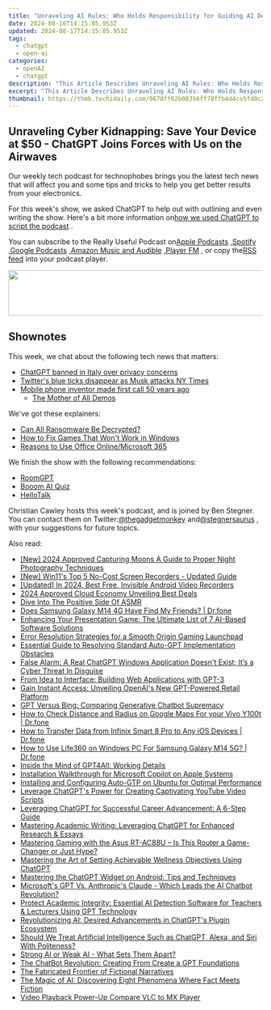 ```yaml
---
title: "Unraveling AI Rules: Who Holds Responsibility for Guiding AI Development Safely?"
date: 2024-08-16T14:15:05.953Z
updated: 2024-08-17T14:15:05.953Z
tags:
  - chatgpt
  - open-ai
categories:
  - openAI
  - chatgpt
description: "This Article Describes Unraveling AI Rules: Who Holds Responsibility for Guiding AI Development Safely?"
excerpt: "This Article Describes Unraveling AI Rules: Who Holds Responsibility for Guiding AI Development Safely?"
thumbnail: https://thmb.techidaily.com/9878ff62b08356ff78ffb4d4ce5fd0c27ab1ffdc4dd530f388b0fa3845feed6f.jpg
---
```


## Unraveling Cyber Kidnapping: Save Your Device at $50 - ChatGPT Joins Forces with Us on the Airwaves

 Our weekly tech podcast for technophobes brings you the latest tech news that will affect you and some tips and tricks to help you get better results from your electronics.

 For this week's show, we asked ChatGPT to help out with outlining and even writing the show. Here's a bit more information on[how we used ChatGPT to script the podcast](https://www.makeuseof.com/i-used-chatgpt-to-script-a-podcast-heres-what-happened/) .

 You can subscribe to the Really Useful Podcast on[Apple Podcasts](https://podcasts.apple.com/gb/podcast/the-really-useful-podcast/id1437847131?mt=2) ,[Spotify](https://open.spotify.com/show/283gDxLd6OTNEpRq6tN7ha) ,[Google Podcasts](https://www.google.com/podcasts?feed=aHR0cHM6Ly9hbmNob3IuZm0vcy8zMWJlNDcwL3BvZGNhc3QvcnNz) ,[Amazon Music and Audible](https://music.amazon.co.uk/podcasts/20ab73d4-5da2-46c7-a17f-dc6eb39bdb48/The-Really-Useful-Podcast) ,[Player FM](https://player.fm/series/the-really-useful-podcast-2491856) , or copy the[RSS feed](https://feeds.transistor.fm/the-really-useful-podcast) into your podcast player.

<!-- affiliate ads begin -->
<a href="https://mindmanager.sjv.io/c/5597632/1787667/20231" target="_top" id="1787667"><img src="//a.impactradius-go.com/display-ad/20231-1787667" border="0" alt="" width="728" height="90"/></a><img height="0" width="0" src="https://imp.pxf.io/i/5597632/1787667/20231" style="position:absolute;visibility:hidden;" border="0" />
<!-- affiliate ads end -->
## Shownotes

This week, we chat about the following tech news that matters:

* [ChatGPT banned in Italy over privacy concerns](https://www.bbc.co.uk/news/technology-65139406)
* [Twitter's blue ticks disappear as Musk attacks NY Times](https://www.bbc.co.uk/news/technology-65156216)
* [Mobile phone inventor made first call 50 years ago](https://www.bbc.co.uk/news/technology-65112048)  
  * [The Mother of All Demos](https://www.youtube.com/watch?v=B6rKUf9DWRI)

We've got these explainers:

* [Can All Ransomware Be Decrypted?](https://www.makeuseof.com/can-all-ransomware-be-decrypted/)
* [How to Fix Games That Won't Work in Windows](https://www.makeuseof.com/fix-games-not-working-windows/)
* [Reasons to Use Office Online/Microsoft 365](https://www.makeuseof.com/tag/dont-pay-word-5-reasons-use-office-online/)

We finish the show with the following recommendations:

* [RoomGPT](http://https://www.roomgpt.io/)
* [Booom AI Quiz](https://booom.ai/)
* [HelloTalk](https://www.hellotalk.com/?lang=en)

 Christian Cawley hosts this week's podcast, and is joined by Ben Stegner. You can contact them on Twitter:[@thegadgetmonkey](https://twitter.com/thegadgetmonkey) and[@stegnersaurus](https://twitter.com/stegnersaurus) , with your suggestions for future topics.


<ins class="adsbygoogle"
     style="display:block"
     data-ad-format="autorelaxed"
     data-ad-client="ca-pub-7571918770474297"
     data-ad-slot="1223367746"></ins>



<ins class="adsbygoogle"
     style="display:block"
     data-ad-client="ca-pub-7571918770474297"
     data-ad-slot="8358498916"
     data-ad-format="auto"
     data-full-width-responsive="true"></ins>

<span class="atpl-alsoreadstyle">Also read:</span>
<div><ul>
<li><a href="https://digital-screen-recording.techidaily.com/new-2024-approved-capturing-moons-a-guide-to-proper-night-photography-techniques/"><u>[New] 2024 Approved  Capturing Moons  A Guide to Proper Night Photography Techniques</u></a></li>
<li><a href="https://vp-tips.techidaily.com/new-win11s-top-5-no-cost-screen-recorders-updated-guide/"><u>[New] Win11's Top 5 No-Cost Screen Recorders - Updated Guide</u></a></li>
<li><a href="https://video-capture.techidaily.com/updated-in-2024-best-free-invisible-android-video-recorders/"><u>[Updated] In 2024, Best Free, Invisible Android Video Recorders</u></a></li>
<li><a href="https://extra-resources.techidaily.com/2024-approved-cloud-economy-unveiling-best-deals/"><u>2024 Approved  Cloud Economy  Unveiling Best Deals</u></a></li>
<li><a href="https://fox-access.techidaily.com/dive-into-the-positive-side-of-asmr/"><u>Dive Into The Positive Side Of ASMR</u></a></li>
<li><a href="https://location-social.techidaily.com/does-samsung-galaxy-m14-4g-have-find-my-friends-drfone-by-drfone-virtual-android/"><u>Does Samsung Galaxy M14 4G Have Find My Friends? | Dr.fone</u></a></li>
<li><a href="https://tech-revival.techidaily.com/enhancing-your-presentation-game-the-ultimate-list-of-7-ai-based-software-solutions/"><u>Enhancing Your Presentation Game: The Ultimate List of 7 AI-Based Software Solutions</u></a></li>
<li><a href="https://win-howtos.techidaily.com/error-resolution-strategies-for-a-smooth-origin-gaming-launchpad/"><u>Error Resolution Strategies for a Smooth Origin Gaming Launchpad</u></a></li>
<li><a href="https://tech-revival.techidaily.com/essential-guide-to-resolving-standard-auto-gpt-implementation-obstacles/"><u>Essential Guide to Resolving Standard Auto-GPT Implementation Obstacles</u></a></li>
<li><a href="https://tech-revival.techidaily.com/false-alarm-a-real-chatgpt-windows-application-doesnt-exist-its-a-cyber-threat-in-disguise/"><u>False Alarm: A Real ChatGPT Windows Application Doesn't Exist; It’s a Cyber Threat In Disguise</u></a></li>
<li><a href="https://tech-revival.techidaily.com/from-idea-to-interface-building-web-applications-with-gpt-3/"><u>From Idea to Interface: Building Web Applications with GPT-3</u></a></li>
<li><a href="https://tech-revival.techidaily.com/gain-instant-access-unveiling-openais-new-gpt-powered-retail-platform/"><u>Gain Instant Access: Unveiling OpenAI's New GPT-Powered Retail Platform</u></a></li>
<li><a href="https://tech-revival.techidaily.com/gpt-versus-bing-comparing-generative-chatbot-supremacy/"><u>GPT Versus Bing: Comparing Generative Chatbot Supremacy</u></a></li>
<li><a href="https://android-location-track.techidaily.com/how-to-check-distance-and-radius-on-google-maps-for-your-vivo-y100t-drfone-by-drfone-virtual-android/"><u>How to Check Distance and Radius on Google Maps For your Vivo Y100t | Dr.fone</u></a></li>
<li><a href="https://android-transfer.techidaily.com/how-to-transfer-data-from-infinix-smart-8-pro-to-any-ios-devices-drfone-by-drfone-transfer-from-android-transfer-from-android/"><u>How to Transfer Data from Infinix Smart 8 Pro to Any iOS Devices | Dr.fone</u></a></li>
<li><a href="https://change-location.techidaily.com/how-to-use-life360-on-windows-pc-for-samsung-galaxy-m14-5g-drfone-by-drfone-virtual-android/"><u>How to Use Life360 on Windows PC For Samsung Galaxy M14 5G? | Dr.fone</u></a></li>
<li><a href="https://tech-revival.techidaily.com/inside-the-mind-of-gpt4all-working-details/"><u>Inside the Mind of GPT4All: Working Details</u></a></li>
<li><a href="https://tech-revival.techidaily.com/installation-walkthrough-for-microsoft-copilot-on-apple-systems/"><u>Installation Walkthrough for Microsoft Copilot on Apple Systems</u></a></li>
<li><a href="https://tech-revival.techidaily.com/installing-and-configuring-auto-gtp-on-ubuntu-for-optimal-performance/"><u>Installing and Configuring Auto-GTP on Ubuntu for Optimal Performance</u></a></li>
<li><a href="https://tech-revival.techidaily.com/leverage-chatgpts-power-for-creating-captivating-youtube-video-scripts/"><u>Leverage ChatGPT's Power for Creating Captivating YouTube Video Scripts</u></a></li>
<li><a href="https://tech-revival.techidaily.com/leveraging-chatgpt-for-successful-career-advancement-a-6-step-guide/"><u>Leveraging ChatGPT for Successful Career Advancement: A 6-Step Guide</u></a></li>
<li><a href="https://tech-revival.techidaily.com/mastering-academic-writing-leveraging-chatgpt-for-enhanced-research-and-essays/"><u>Mastering Academic Writing: Leveraging ChatGPT for Enhanced Research & Essays</u></a></li>
<li><a href="https://buynow-help.techidaily.com/mastering-gaming-with-the-asus-rt-ac88u-is-this-router-a-game-changer-or-just-hype/"><u>Mastering Gaming with the Asus RT-AC88U – Is This Router a Game-Changer or Just Hype?</u></a></li>
<li><a href="https://tech-revival.techidaily.com/mastering-the-art-of-setting-achievable-wellness-objectives-using-chatgpt/"><u>Mastering the Art of Setting Achievable Wellness Objectives Using ChatGPT</u></a></li>
<li><a href="https://tech-revival.techidaily.com/mastering-the-chatgpt-widget-on-android-tips-and-techniques/"><u>Mastering the ChatGPT Widget on Android: Tips and Techniques</u></a></li>
<li><a href="https://tech-revival.techidaily.com/microsofts-gpt-vs-anthropics-claude-which-leads-the-ai-chatbot-revolution/"><u>Microsoft's GPT Vs. Anthropic's Claude - Which Leads the AI Chatbot Revolution?</u></a></li>
<li><a href="https://tech-revival.techidaily.com/protect-academic-integrity-essential-ai-detection-software-for-teachers-and-lecturers-using-gpt-technology/"><u>Protect Academic Integrity: Essential AI Detection Software for Teachers & Lecturers Using GPT Technology</u></a></li>
<li><a href="https://tech-revival.techidaily.com/revolutionizing-ai-desired-advancements-in-chatgpts-plugin-ecosystem/"><u>Revolutionizing AI: Desired Advancements in ChatGPT's Plugin Ecosystem</u></a></li>
<li><a href="https://tech-revival.techidaily.com/should-we-treat-artificial-intelligence-such-as-chatgpt-alexa-and-siri-with-politeness/"><u>Should We Treat Artificial Intelligence Such as ChatGPT, Alexa, and Siri With Politeness?</u></a></li>
<li><a href="https://tech-revival.techidaily.com/strong-ai-or-weak-ai-what-sets-them-apart/"><u>Strong AI or Weak AI - What Sets Them Apart?</u></a></li>
<li><a href="https://tech-revival.techidaily.com/the-chatbot-revolution-creating-from-create-a-gpt-foundations/"><u>The ChatBot Revolution: Creating From Create a GPT Foundations</u></a></li>
<li><a href="https://tech-revival.techidaily.com/the-fabricated-frontier-of-fictional-narratives/"><u>The Fabricated Frontier of Fictional Narratives</u></a></li>
<li><a href="https://tech-revival.techidaily.com/the-magic-of-ai-discovering-eight-phenomena-where-fact-meets-fiction/"><u>The Magic of AI: Discovering Eight Phenomena Where Fact Meets Fiction</u></a></li>
<li><a href="https://extra-tips.techidaily.com/video-playback-power-up-compare-vlc-to-mx-player/"><u>Video Playback Power-Up  Compare VLC to MX Player</u></a></li>
</ul></div>
